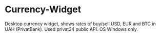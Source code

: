 # Currency-Widget
Desktop currency widget, shows rates of buy/sell USD, EUR and BTC in UAH (PrivatBank). Used privat24 public API. OS Windows only.
